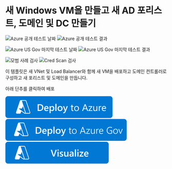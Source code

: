# 새 Windows VM을 만들고 새 AD 포리스트, 도메인 및 DC 만들기

![Azure 공개 테스트 날짜](https://azurequickstartsservice.blob.core.windows.net/badges/active-directory-new-domain/PublicLastTestDate.svg)
![Azure 공개 테스트 결과](https://azurequickstartsservice.blob.core.windows.net/badges/active-directory-new-domain/PublicDeployment.svg)

![Azure US Gov 마지막 테스트 날짜](https://azurequickstartsservice.blob.core.windows.net/badges/active-directory-new-domain/FairfaxLastTestDate.svg)
![Azure US Gov 마지막 테스트 결과](https://azurequickstartsservice.blob.core.windows.net/badges/active-directory-new-domain/FairfaxDeployment.svg)

![모범 사례 검사](https://azurequickstartsservice.blob.core.windows.net/badges/active-directory-new-domain/BestPracticeResult.svg)
![Cred Scan 검사](https://azurequickstartsservice.blob.core.windows.net/badges/active-directory-new-domain/CredScanResult.svg)

이 템플릿은 새 VNet 및 Load Balancer와 함께 새 VM을 배포하고 도메인 컨트롤러로 구성하고 새 포리스트 및 도메인을 만듭니다.

아래 단추를 클릭하여 배포

[![Azure에 배포](https://raw.githubusercontent.com/Azure/azure-quickstart-templates/master/1-CONTRIBUTION-GUIDE/images/deploytoazure.svg?sanitize=true)]("https://portal.azure.com/#create/Microsoft.Template/uri/https%3A%2F%2Fraw.githubusercontent.com%2FAzure%2Fazure-quickstart-templates%2Fmaster%2Factive-directory-new-domain%2Fazuredeploy.json")  [![Azure US Gov에 배포](https://raw.githubusercontent.com/Azure/azure-quickstart-templates/master/1-CONTRIBUTION-GUIDE/images/deploytoazuregov.svg?sanitize=true)]("https://portal.azure.us/#create/Microsoft.Template/uri/https%3A%2F%2Fraw.githubusercontent.com%2FAzure%2Fazure-quickstart-templates%2Fmaster%2Factive-directory-new-domain%2Fazuredeploy.json")  [![시각화](https://raw.githubusercontent.com/Azure/azure-quickstart-templates/master/1-CONTRIBUTION-GUIDE/images/visualizebutton.svg?sanitize=true)]("http://armviz.io/#/?load=https%3A%2F%2Fraw.githubusercontent.com%2FAzure%2Fazure-quickstart-templates%2Fmaster%2Factive-directory-new-domain%2Fazuredeploy.json")
